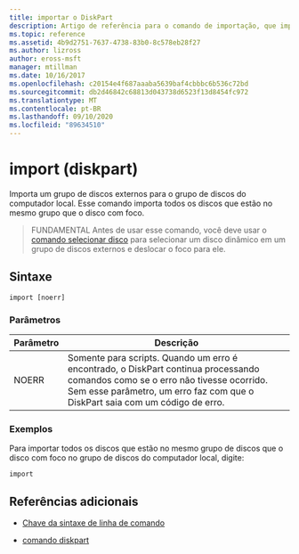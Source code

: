 ```yaml
---
title: importar o DiskPart
description: Artigo de referência para o comando de importação, que importa um grupo de discos externos para o grupo de discos do computador local.
ms.topic: reference
ms.assetid: 4b9d2751-7637-4738-83b0-8c578eb28f27
ms.author: lizross
author: eross-msft
manager: mtillman
ms.date: 10/16/2017
ms.openlocfilehash: c20154e4f687aaaba5639baf4cbbbc6b536c72bd
ms.sourcegitcommit: db2d46842c68813d043738d6523f13d8454fc972
ms.translationtype: MT
ms.contentlocale: pt-BR
ms.lasthandoff: 09/10/2020
ms.locfileid: "89634510"
---
```

# <a name="import-diskpart"></a>import (diskpart)

Importa um grupo de discos externos para o grupo de discos do computador local. Esse comando importa todos os discos que estão no mesmo grupo que o disco com foco.

> FUNDAMENTAL Antes de usar esse comando, você deve usar o [comando selecionar disco](select-disk.md) para selecionar um disco dinâmico em um grupo de discos externos e deslocar o foco para ele.

## <a name="syntax"></a>Sintaxe

```
import [noerr]
```

### <a name="parameters"></a>Parâmetros

| Parâmetro | Descrição |
| --------- | ----------- |
| NOERR | Somente para scripts. Quando um erro é encontrado, o DiskPart continua processando comandos como se o erro não tivesse ocorrido. Sem esse parâmetro, um erro faz com que o DiskPart saia com um código de erro. |

### <a name="examples"></a>Exemplos

Para importar todos os discos que estão no mesmo grupo de discos que o disco com foco no grupo de discos do computador local, digite:

```
import
```

## <a name="additional-references"></a>Referências adicionais

- [Chave da sintaxe de linha de comando](command-line-syntax-key.md)

- [comando diskpart](diskpart.md)
